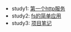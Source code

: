 * study1: [第一个http服务](https://github.com/mohui/nodeStudy/blob/master/study-1.md)
* study2: [fs的简单应用](https://github.com/mohui/nodeStudy/blob/master/study-2.md)
* study3: [项目笔记](https://github.com/mohui/nodeStudy/blob/master/study-3.md)